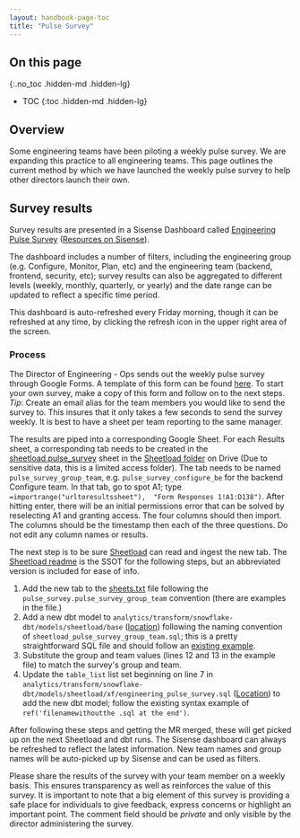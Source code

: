 ```yaml
---
layout: handbook-page-toc
title: "Pulse Survey"
---
```


## On this page
{:.no_toc .hidden-md .hidden-lg}

- TOC
{:toc .hidden-md .hidden-lg}

## Overview

Some engineering teams have been piloting a weekly pulse survey.
We are expanding this practice to all engineering teams. This page outlines
the current method by which we have launched the weekly pulse survey to help
other directors launch their own.

## Survey results

Survey results are presented in a Sisense Dashboard called [Engineering Pulse Survey](https://app.periscopedata.com/app/gitlab/449194/)
([Resources on Sisense](/handbook/business-technology/data-team/platform/periscope/)).

The dashboard includes a number of filters, including the engineering group (e.g. Configure, Monitor, Plan, etc) and the engineering team (backend, frontend, security, etc);
survey results can also be aggregated to different levels (weekly, monthly, quarterly, or yearly) and the date range can be updated to reflect a specific time period.

This dashboard is auto-refreshed every Friday morning, though it can be refreshed at any time, by clicking the refresh icon in the upper right area of the screen.

### Process

The Director of Engineering - Ops sends out the weekly pulse survey through Google Forms.
A template of this form can be found [here](https://docs.google.com/forms/d/e/1FAIpQLScxGIfc4SP0JDybdyb74tGcYGkBnnMp0zGk3uNMx6xHygZWDw/viewform).
To start your own survey, make a copy of this form and follow on to the next steps.
*Tip*: Create an email alias for the team members you would like to send the survey to.
This insures that it only takes a few seconds to send the survey weekly.
It is best to have a sheet per team reporting to the same manager.

The results are piped into a corresponding Google Sheet.
For each Results sheet, a corresponding tab needs to be created in the [sheetload.pulse_survey](https://docs.google.com/spreadsheets/d/1Q0U43roIJaSNGaVuc8zXFh2qUqDUs3n5qCoxU4KbX5g/edit#gid=0) sheet in the [Sheetload folder](https://drive.google.com/drive/u/0/folders/1F5jKClNEsQstngbrh3UYVzoHAqPTf-l0) on Drive (Due to sensitive data, this is a limited access folder).
The tab needs to be named `pulse_survey_group_team`, e.g. `pulse_survey_configure_be` for the backend Configure team.
In that tab, go to spot A1; type `=importrange("urltoresultssheet"),  "Form Responses 1!A1:D138")`.
After hitting enter, there will be an initial permissions error that can be solved by reselecting A1 and granting access.
The four columns should then import.
The columns should be the timestamp then each of the three questions.
Do not edit any column names or results.

The next step is to be sure [Sheetload](/handbook/business-technology/data-team/platform/#using-sheetload) can read and ingest the new tab.
The [Sheetload readme](https://gitlab.com/gitlab-data/analytics/tree/master/extract/sheetload) is the SSOT for the following steps, but an abbreviated version is included for ease of info.
1. Add the new tab to the [sheets.txt](https://gitlab.com/gitlab-data/analytics/blob/master/extract/sheetload/sheets.txt) file following the `pulse_survey.pulse_survey_group_team` convention (there are examples in the file.)
2. Add a new dbt model to `analytics/transform/snowflake-dbt/models/sheetload/base` ([location](https://gitlab.com/gitlab-data/analytics/tree/master/transform/snowflake-dbt/models/sheetload/base)) following the naming convention of `sheetload_pulse_survey_group_team.sql`; this is a pretty straightforward SQL file and should follow an [existing example](https://gitlab.com/gitlab-data/analytics/blob/master/transform/snowflake-dbt/models/sheetload/base/sheetload_pulse_survey_configure_be.sql).
3. Substitute the group and team values (lines 12 and 13 in the example file) to match the survey's group and team.
4. Update the `table_list` list set beginning on line 7 in `analytics/transform/snowflake-dbt/models/sheetload/xf/engineering_pulse_survey.sql` ([Location](https://gitlab.com/gitlab-data/analytics/blob/master/transform/snowflake-dbt/models/sheetload/xf/engineering_pulse_survey.sql)) to add the new dbt model; follow the existing syntax example of `ref('filenamewithoutthe .sql at the end')`.

After following these steps and getting the MR merged, these will get picked up on the next Sheetload and dbt runs.
The Sisense dashboard can always be refreshed to reflect the latest information.
New team names and group names will be auto-picked up by Sisense and can be used as filters.

Please share the results of the survey with your team member on a weekly basis.
This ensures transparency as well as reinforces the value of this survey.
It is important to note that a big element of this survey is providing a safe place
for individuals to give feedback, express concerns or highlight an important
point.
The comment field should be *private* and only visible by the director administering the survey.
